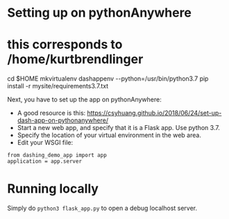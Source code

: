 
Setting up on pythonAnywhere
==================================

# this corresponds to /home/kurtbrendlinger
cd $HOME 
mkvirtualenv dashappenv --python=/usr/bin/python3.7
pip install -r mysite/requirements3.7.txt

Next, you have to set up the app on pythonAnywhere:
 - A good resource is this: https://csyhuang.github.io/2018/06/24/set-up-dash-app-on-pythonanywhere/
 - Start a new web app, and specify that it is a Flask app. Use python 3.7.
 - Specify the location of your virtual environment in the web area.
 - Edit your WSGI file:
```
from dashing_demo_app import app
application = app.server
```

Running locally
========================

Simply do `python3 flask_app.py` to open a debug localhost server.

